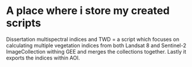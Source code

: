 # A place where i store my created scripts
Dissertation multispectral indices and TWD = a script which focuses on calculating multiple vegetation indices from both Landsat 8 and Sentinel-2 ImageCollection withing GEE and merges the collections together. Lastly it exports the indices within AOI.
